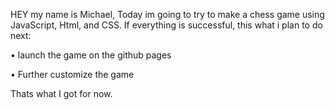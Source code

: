 HEY my name is Michael, Today im going to try to make a chess game using JavaScript, Html, and CSS. If everything is successful, this what i plan to do next:

• launch the game on the github pages

• Further customize the game 

Thats what I got for now.